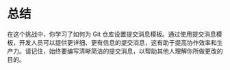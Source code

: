 # 总结

在这个挑战中，你学习了如何为 Git 仓库设置提交消息模板。通过使用提交消息模板，开发人员可以提供更详细、更有信息的提交消息，这有助于提高协作效率和生产力。请记住，始终要编写清晰简洁的提交消息，以帮助其他人理解你所做更改的目的。
